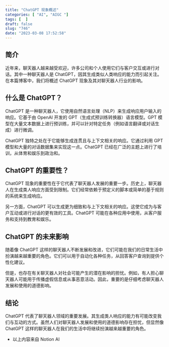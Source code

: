 ```yaml
---
title: "ChatGPT 现象概述"
categories: [ "AI", "AIGC "]
tags: [  ]
draft: false
slug: "746"
date: "2023-03-08 17:52:58"
---
```


## 简介

近年来，聊天器人越来越受欢迎，许多公司和个人使用它们与客户交互或进行对话。其中一种聊天器人是 ChatGPT，因其生成类似人类响应的能力而引起关注。在本篇博客中，我们将概述 ChatGPT 现象及其对聊天器人行业的影响。

## 什么是 ChatGPT？

ChatGPT 是一种聊天器人，它使用自然语言处理（NLP）来生成响应用户输入的响应。它基于由 OpenAI 开发的 GPT（生成式预训练转换器）语言模型。GPT 模型在大量文本数据上进行预训练，并可以针对特定任务（例如语言翻译或对话生成）进行微调。

ChatGPT 独特之处在于它能够生成连贯且与上下文相关的响应。它通过利用 GPT 模型和大量的对话数据集来实现这一点。ChatGPT 已经在广泛的主题上进行了培训，从体育和娱乐到政治和。

## ChatGPT 的重要性？

ChatGPT 现象的重要性在于它代表了聊天器人发展的重要一步。历史上，聊天器人在生成类人响应方面受到限制。它们经常依赖于预定义的脚本或简单的基于规则的系统来生成响应。

另一方面，ChatGPT 可以生成更为细致和与上下文相关的响应。这使它成为与客户互动或进行对话的更有效的工具。ChatGPT 可能在各种应用中使用，从客户服务和支持到教育和娱乐。

## ChatGPT 的未来影响

随着像 ChatGPT 这样的聊天器人不断发展和改进，它们可能在我们的日常生活中扮演越来越重要的角色。它们可以用于自动化各种任务，从回答客户查询到提供个性化建议。

但是，也存在有关聊天器人对社会可能产生的潜在影响的担忧。例如，有人担心聊天器人可能用于传播虚假信息或从事恶意活动。因此，重要的是仔细考虑聊天器人发展和使用的道德影响。

## 结论

ChatGPT 代表了聊天器人领域的重要发展。其生成类人响应的能力有可能改变我们与互动的方式。虽然人们对聊天器人发展和使用的道德影响存在担忧，但显然像 ChatGPT 这样的聊天器人在我们的生活中将继续扮演越来越重要的角色。

* 以上内容来自 Notion AI

